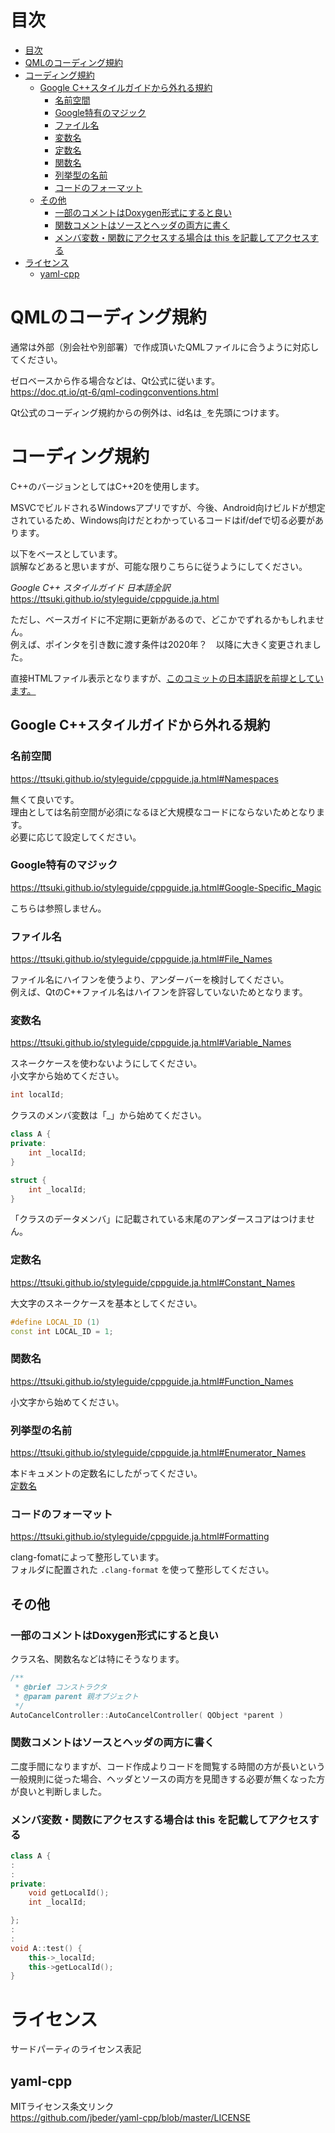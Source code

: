 # 目次

- [目次](#目次)
- [QMLのコーディング規約](#qmlのコーディング規約)
- [コーディング規約](#コーディング規約)
  - [Google C++スタイルガイドから外れる規約](#google-cスタイルガイドから外れる規約)
    - [名前空間](#名前空間)
    - [Google特有のマジック](#google特有のマジック)
    - [ファイル名](#ファイル名)
    - [変数名](#変数名)
    - [定数名](#定数名)
    - [関数名](#関数名)
    - [列挙型の名前](#列挙型の名前)
    - [コードのフォーマット](#コードのフォーマット)
  - [その他](#その他)
    - [一部のコメントはDoxygen形式にすると良い](#一部のコメントはdoxygen形式にすると良い)
    - [関数コメントはソースとヘッダの両方に書く](#関数コメントはソースとヘッダの両方に書く)
    - [メンバ変数・関数にアクセスする場合は this を記載してアクセスする](#メンバ変数関数にアクセスする場合は-this-を記載してアクセスする)
- [ライセンス](#ライセンス)
  - [yaml-cpp](#yaml-cpp)

# QMLのコーディング規約

通常は外部（別会社や別部署）で作成頂いたQMLファイルに合うように対応してください。  

ゼロベースから作る場合などは、Qt公式に従います。  
https://doc.qt.io/qt-6/qml-codingconventions.html  

Qt公式のコーディング規約からの例外は、id名は`_`を先頭につけます。  

# コーディング規約

C++のバージョンとしてはC++20を使用します。  

MSVCでビルドされるWindowsアプリですが、今後、Android向けビルドが想定されているため、Windows向けだとわかっているコードはif/defで切る必要があります。  

以下をベースとしています。  
誤解などあると思いますが、可能な限りこちらに従うようにしてください。  

*Google C++ スタイルガイド 日本語全訳*  
https://ttsuki.github.io/styleguide/cppguide.ja.html

ただし、ベースガイドに不定期に更新があるので、どこかでずれるかもしれません。  
例えば、ポインタを引き数に渡す条件は2020年？　以降に大きく変更されました。  

直接HTMLファイル表示となりますが、[このコミットの日本語訳を前提としています。](https://github.com/ttsuki/styleguide/blob/73a07ef22c426ebf3da6dbbe977d768e97fd24e4/cppguide.ja.html)  

## Google C++スタイルガイドから外れる規約
### 名前空間

https://ttsuki.github.io/styleguide/cppguide.ja.html#Namespaces

無くて良いです。  
理由としては名前空間が必須になるほど大規模なコードにならないためとなります。  
必要に応じて設定してください。  

### Google特有のマジック

https://ttsuki.github.io/styleguide/cppguide.ja.html#Google-Specific_Magic

こちらは参照しません。  

### ファイル名

https://ttsuki.github.io/styleguide/cppguide.ja.html#File_Names

ファイル名にハイフンを使うより、アンダーバーを検討してください。  
例えば、QtのC++ファイル名はハイフンを許容していないためとなります。  

### 変数名

https://ttsuki.github.io/styleguide/cppguide.ja.html#Variable_Names

スネークケースを使わないようにしてください。  
小文字から始めてください。  

```cpp
int localId;
```

クラスのメンバ変数は「_」から始めてください。  

```cpp
class A {
private:
    int _localId;
}

struct {
    int _localId;
}
```

「クラスのデータメンバ」に記載されている末尾のアンダースコアはつけません。  

### 定数名

https://ttsuki.github.io/styleguide/cppguide.ja.html#Constant_Names

大文字のスネークケースを基本としてください。  

```cpp
#define LOCAL_ID (1)
const int LOCAL_ID = 1;
```

### 関数名

https://ttsuki.github.io/styleguide/cppguide.ja.html#Function_Names

小文字から始めてください。  

### 列挙型の名前

https://ttsuki.github.io/styleguide/cppguide.ja.html#Enumerator_Names

本ドキュメントの定数名にしたがってください。  
[定数名](#定数名)  

### コードのフォーマット

https://ttsuki.github.io/styleguide/cppguide.ja.html#Formatting

clang-fomatによって整形しています。  
フォルダに配置された `.clang-format` を使って整形してください。  

## その他
### 一部のコメントはDoxygen形式にすると良い

クラス名、関数名などは特にそうなります。  

```cpp
/**
 * @brief コンストラクタ
 * @param parent 親オブジェクト
 */
AutoCancelController::AutoCancelController( QObject *parent )
```

### 関数コメントはソースとヘッダの両方に書く

二度手間になりますが、コード作成よりコードを閲覧する時間の方が長いという一般規則に従った場合、ヘッダとソースの両方を見聞きする必要が無くなった方が良いと判断しました。  

### メンバ変数・関数にアクセスする場合は this を記載してアクセスする

```cpp
class A {
:
:
private:
    void getLocalId();
    int _localId;

};
:
:
void A::test() {
    this->_localId;
    this->getLocalId();
}
```

# ライセンス

サードパーティのライセンス表記  

## yaml-cpp

MITライセンス条文リンク  
https://github.com/jbeder/yaml-cpp/blob/master/LICENSE  

